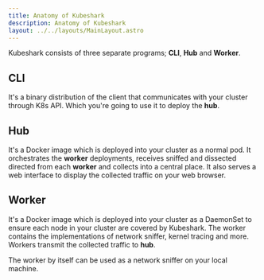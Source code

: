 ```yaml
---
title: Anatomy of Kubeshark
description: Anatomy of Kubeshark
layout: ../../layouts/MainLayout.astro
---
```


Kubeshark consists of three separate programs; **CLI**, **Hub** and **Worker**.

## CLI

It's a binary distribution of the client that communicates with your cluster through K8s API.
Which you're going to use it to deploy the **hub**.

## Hub

It's a Docker image which is deployed into your cluster as a normal pod. It orchestrates the **worker** deployments,
receives sniffed and dissected directed from each **worker** and collects into a central place.
It also serves a web interface to display the collected traffic on your web browser.

## Worker

It's a Docker image which is deployed into your cluster as a DaemonSet to ensure each node in your cluster
are covered by Kubeshark. The worker contains the implementations of network sniffer, kernel tracing and more.
Workers transmit the collected traffic to **hub**.

The worker by itself can be used as a network sniffer on your local machine.
